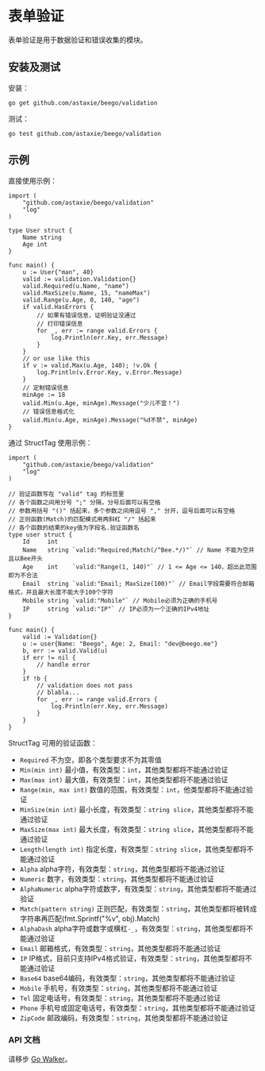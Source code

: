 # 表单验证

表单验证是用于数据验证和错误收集的模块。

## 安装及测试

安装：

	go get github.com/astaxie/beego/validation

测试：

	go test github.com/astaxie/beego/validation

## 示例

直接使用示例：

	import (
		"github.com/astaxie/beego/validation"
		"log"
	)

	type User struct {
		Name string
		Age int
	}

	func main() {
		u := User{"man", 40}
		valid := validation.Validation{}
		valid.Required(u.Name, "name")
		valid.MaxSize(u.Name, 15, "nameMax")
		valid.Range(u.Age, 0, 140, "age")
		if valid.HasErrors {
			// 如果有错误信息，证明验证没通过
			// 打印错误信息
			for _, err := range valid.Errors {
				log.Println(err.Key, err.Message)
			}
		}
		// or use like this
		if v := valid.Max(u.Age, 140); !v.Ok {
			log.Println(v.Error.Key, v.Error.Message)
		}
		// 定制错误信息
		minAge := 18
		valid.Min(u.Age, minAge).Message("少儿不宜！")
		// 错误信息格式化
		valid.Min(u.Age, minAge).Message("%d不禁", minAge)
	}


通过 StructTag 使用示例：

	import (
		"github.com/astaxie/beego/validation"
		"log"
	)

	// 验证函数写在 "valid" tag 的标签里
	// 各个函数之间用分号 ";" 分隔，分号后面可以有空格
	// 参数用括号 "()" 括起来，多个参数之间用逗号 "," 分开，逗号后面可以有空格
	// 正则函数(Match)的匹配模式用两斜杠 "/" 括起来
	// 各个函数的结果的key值为字段名.验证函数名
	type user struct {
		Id     int
		Name   string `valid:"Required;Match(/^Bee.*/)"` // Name 不能为空并且以Bee开头
		Age    int    `valid:"Range(1, 140)"` // 1 <= Age <= 140，超出此范围即为不合法
		Email  string `valid:"Email; MaxSize(100)"` // Email字段需要符合邮箱格式，并且最大长度不能大于100个字符
		Mobile string `valid:"Mobile"` // Mobile必须为正确的手机号
		IP     string `valid:"IP"` // IP必须为一个正确的IPv4地址
	}

	func main() {
		valid := Validation{}
		u := user{Name: "Beego", Age: 2, Email: "dev@beego.me"}
		b, err := valid.Valid(u)
		if err != nil {
			// handle error
		}
		if !b {
			// validation does not pass
			// blabla...
			for _, err := range valid.Errors {
				log.Println(err.Key, err.Message)
			}
		}
	}

StructTag 可用的验证函数：

* `Required` 不为空，即各个类型要求不为其零值
* `Min(min int)` 最小值，有效类型：`int`，其他类型都将不能通过验证
* `Max(max int)` 最大值，有效类型：`int`，其他类型都将不能通过验证
* `Range(min, max int)` 数值的范围，有效类型：`int`，他类型都将不能通过验证
* `MinSize(min int)` 最小长度，有效类型：`string slice`，其他类型都将不能通过验证
* `MaxSize(max int)` 最大长度，有效类型：`string slice`，其他类型都将不能通过验证
* `Length(length int)` 指定长度，有效类型：`string slice`，其他类型都将不能通过验证
* `Alpha` alpha字符，有效类型：`string`，其他类型都将不能通过验证
* `Numeric` 数字，有效类型：`string`，其他类型都将不能通过验证
* `AlphaNumeric` alpha字符或数字，有效类型：`string`，其他类型都将不能通过验证
* `Match(pattern string)` 正则匹配，有效类型：`string`，其他类型都将被转成字符串再匹配(fmt.Sprintf("%v", obj).Match)
* `AlphaDash` alpha字符或数字或横杠`-_`，有效类型：`string`，其他类型都将不能通过验证
* `Email` 邮箱格式，有效类型：`string`，其他类型都将不能通过验证
* `IP`  IP格式，目前只支持IPv4格式验证，有效类型：`string`，其他类型都将不能通过验证
* `Base64` base64编码，有效类型：`string`，其他类型都将不能通过验证
* `Mobile` 手机号，有效类型：`string`，其他类型都将不能通过验证
* `Tel` 固定电话号，有效类型：`string`，其他类型都将不能通过验证
* `Phone` 手机号或固定电话号，有效类型：`string`，其他类型都将不能通过验证
* `ZipCode` 邮政编码，有效类型：`string`，其他类型都将不能通过验证

### API 文档

请移步 [Go Walker](http://gowalker.org/github.com/astaxie/beego/validation)。

